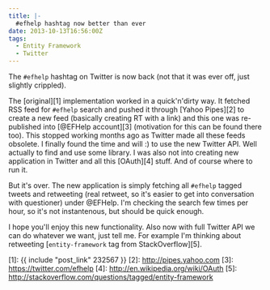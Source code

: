 ```yaml
---
title: |-
  #efhelp hashtag now better than ever
date: 2013-10-13T16:56:00Z
tags:
  - Entity Framework
  - Twitter
---
```

The `#efhelp` hashtag on Twitter is now back (not that it was ever off, just slightly crippled).

<!-- excerpt -->

The [original][1] implementation worked in a quick'n'dirty way. It fetched RSS feed for `#efhelp` search and pushed it through [Yahoo Pipes][2] to create a new feed (basically creating RT with a link) and this one was re-published into [@EFHelp account][3] (motivation for this can be found there too). This stopped working months ago as Twitter made all these feeds obsolete. I finally found the time and will :) to use the new Twitter API. Well actually to find and use some library. I was also not into creating new application in Twitter and all this [OAuth][4] stuff. And of course where to run it.

But it's over. The new application is simply fetching all `#efhelp` tagged tweets and retweeting (real retweet, so it's easier to get into conversation with questioner) under @EFHelp. I'm checking the search few times per hour, so it's not instantenous, but should be quick enough.

I hope you'll enjoy this new functionality. Also now with full Twitter API we can do whatever we want, just tell me. For example I'm thinking about retweeting [`entity-framework` tag from StackOverflow][5].

[1]: {{ include "post_link" 232567 }}
[2]: http://pipes.yahoo.com
[3]: https://twitter.com/efhelp
[4]: http://en.wikipedia.org/wiki/OAuth
[5]: http://stackoverflow.com/questions/tagged/entity-framework